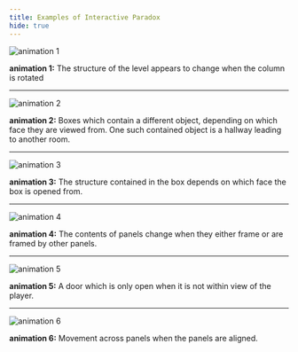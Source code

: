 ```yaml
---
title: Examples of Interactive Paradox
hide: true
---
```


![animation 1](/paradox/MV2.gif)

**animation 1:** The structure of the level appears to change when the column is rotated

***

![animation 2](/paradox/AC1.gif)

**animation 2:** Boxes which contain a different object, depending on which face they are viewed from.
One such contained object is a hallway leading to another room.

***

![animation 3](/paradox/MV3.gif)

**animation 3:** The structure contained in the box depends on which face the box is opened from.

***

![animation 4](http://cdn.akamai.steamstatic.com/steam/apps/557600/extras/Gorogoa_3S.png?t=1513702083)

**animation 4:** The contents of panels change when they either frame or are framed by other panels.

***

![animation 5](/paradox/AC2.gif)

**animation 5:** A door which is only open when it is not within view of the player.

***

![animation 6](http://cdn.akamai.steamstatic.com/steam/apps/557600/extras/Gorogoa_2S.png?t=1513702083)

**animation 6:** Movement across panels when the panels are aligned.

